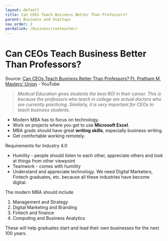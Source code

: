 ```yaml
---
layout: default
title: Can CEOs Teach Business Better Than Professors?
parent: Business and Startups
nav_order: 2
permalink: /business/ceoteacher/
---
```


# Can CEOs Teach Business Better Than Professors?

Source: [Can CEOs Teach Business Better Than Professors? Ft. Pratham M, Masters' Union](https://www.youtube.com/watch?v=JSIlQ6VAXLE) - YouTube

> *Medical Education gives students the best ROI in their career. This is because the professors who teach in college are actual doctors who are currently practicing. Similarly, it is very important for CEOs to teach business students.*

- Modern MBA has to focus on technology.
- Work on projects where you get to use **Microsoft Excel**.
- MBA grads should have great **writing skills**, especially business writing.
- Get comfortable working remotely.

Requirements for Industry 4.0
- Humility - people should listen to each other, appreciate others and look at things from other viewpoint
- Teamwork - comes with humility
- Understand and appreciate technology. We need Digital Marketers, Fintech graduates, etc. because all these industries have become digital.

The modern MBA should include
1. Management and Strategy
2. Digital Marketing and Branding
3. Fintech and finance
4. Computing and Business Analytics

These will help graduates start and lead their own businesses for the next 100 years.